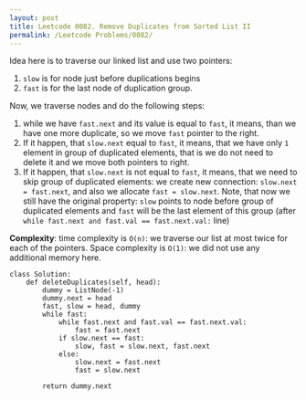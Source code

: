 ```yaml
---
layout: post
title: Leetcode 0082. Remove Duplicates from Sorted List II 
permalink: /Leetcode Problems/0082/
---
```


Idea here is to traverse our linked list and use two pointers:

1. `slow` is for node just before duplications begins
2. `fast` is for the last node of duplication group.

Now, we traverse nodes and do the following steps:
1. while we have `fast.next` and its value is equal to `fast`, it means, than we have one more duplicate, so we move `fast` pointer to the right.
2. If it happen, that `slow.next` equal to `fast`, it means, that we have only `1` element in group of duplicated elements, that is we do not need to delete it and we move both pointers to right.
3. If it happen, that `slow.next` is not equal to `fast`, it means, that we need to skip group of duplicated elements: we create new connection: `slow.next = fast.next`, and also we allocate `fast = slow.next`. Note, that now we still have the original property: `slow` points to node before group of duplicated elements and `fast` will be the last element of this group (after `while fast.next and fast.val == fast.next.val:` line)

**Complexity**: time complexity is `O(n)`: we traverse our list at most twice for each of the pointers. Space complexity is `O(1)`: we did not use any additional memory here.

```
class Solution:
    def deleteDuplicates(self, head):
        dummy = ListNode(-1)
        dummy.next = head
        fast, slow = head, dummy
        while fast:
            while fast.next and fast.val == fast.next.val:
                fast = fast.next
            if slow.next == fast:
                slow, fast = slow.next, fast.next
            else:
                slow.next = fast.next
                fast = slow.next
                
        return dummy.next
```
